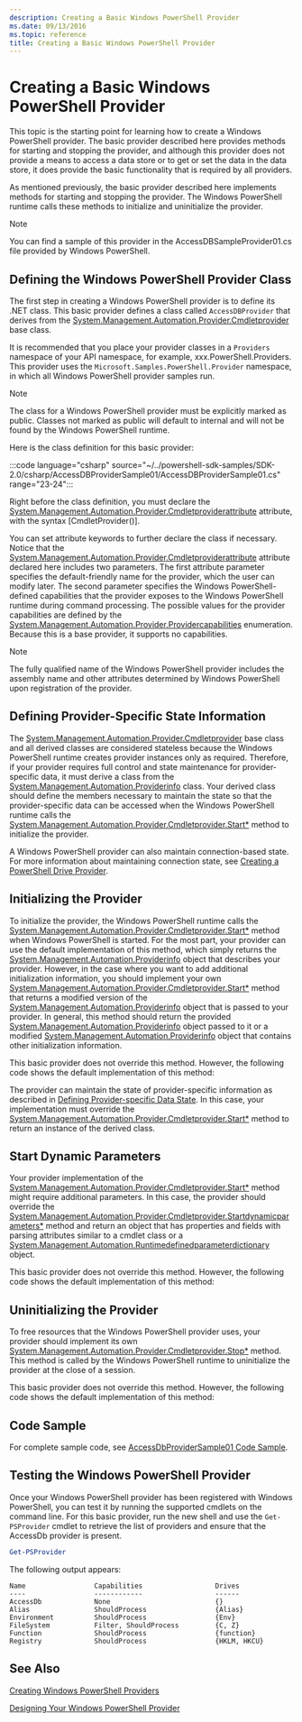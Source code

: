 ```yaml
---
description: Creating a Basic Windows PowerShell Provider
ms.date: 09/13/2016
ms.topic: reference
title: Creating a Basic Windows PowerShell Provider
---
```

# Creating a Basic Windows PowerShell Provider

This topic is the starting point for learning how to create a Windows PowerShell provider. The basic
provider described here provides methods for starting and stopping the provider, and although this
provider does not provide a means to access a data store or to get or set the data in the data
store, it does provide the basic functionality that is required by all providers.

As mentioned previously, the basic provider described here implements methods for starting and
stopping the provider. The Windows PowerShell runtime calls these methods to initialize and
uninitialize the provider.

> [!NOTE]
> You can find a sample of this provider in the AccessDBSampleProvider01.cs file provided by Windows
> PowerShell.

## Defining the Windows PowerShell Provider Class

The first step in creating a Windows PowerShell provider is to define its .NET class. This basic
provider defines a class called `AccessDBProvider` that derives from the
[System.Management.Automation.Provider.Cmdletprovider](/dotnet/api/System.Management.Automation.Provider.CmdletProvider)
base class.

It is recommended that you place your provider classes in a `Providers` namespace of your API
namespace, for example, xxx.PowerShell.Providers. This provider uses the
`Microsoft.Samples.PowerShell.Provider` namespace, in which all Windows PowerShell provider samples
run.

> [!NOTE]
> The class for a Windows PowerShell provider must be explicitly marked as public. Classes not
> marked as public will default to internal and will not be found by the Windows PowerShell runtime.

Here is the class definition for this basic provider:

:::code language="csharp" source="~/../powershell-sdk-samples/SDK-2.0/csharp/AccessDBProviderSample01/AccessDBProviderSample01.cs" range="23-24":::

Right before the class definition, you must declare the
[System.Management.Automation.Provider.Cmdletproviderattribute](/dotnet/api/System.Management.Automation.Provider.CmdletProviderAttribute)
attribute, with the syntax [CmdletProvider()].

You can set attribute keywords to further declare the class if necessary. Notice that the
[System.Management.Automation.Provider.Cmdletproviderattribute](/dotnet/api/System.Management.Automation.Provider.CmdletProviderAttribute)
attribute declared here includes two parameters. The first attribute parameter specifies the
default-friendly name for the provider, which the user can modify later. The second parameter
specifies the Windows PowerShell-defined capabilities that the provider exposes to the Windows
PowerShell runtime during command processing. The possible values for the provider capabilities are
defined by the
[System.Management.Automation.Provider.Providercapabilities](/dotnet/api/System.Management.Automation.Provider.ProviderCapabilities)
enumeration. Because this is a base provider, it supports no capabilities.

> [!NOTE]
> The fully qualified name of the Windows PowerShell provider includes the assembly name and other
> attributes determined by Windows PowerShell upon registration of the provider.

## Defining Provider-Specific State Information

The
[System.Management.Automation.Provider.Cmdletprovider](/dotnet/api/System.Management.Automation.Provider.CmdletProvider)
base class and all derived classes are considered stateless because the Windows PowerShell runtime
creates provider instances only as required. Therefore, if your provider requires full control and
state maintenance for provider-specific data, it must derive a class from the
[System.Management.Automation.Providerinfo](/dotnet/api/System.Management.Automation.ProviderInfo)
class. Your derived class should define the members necessary to maintain the state so that the
provider-specific data can be accessed when the Windows PowerShell runtime calls the
[System.Management.Automation.Provider.Cmdletprovider.Start*](/dotnet/api/System.Management.Automation.Provider.CmdletProvider.Start)
method to initialize the provider.

A Windows PowerShell provider can also maintain connection-based state. For more information about
maintaining connection state, see
[Creating a PowerShell Drive Provider](./creating-a-windows-powershell-drive-provider.md).

## Initializing the Provider

To initialize the provider, the Windows PowerShell runtime calls the
[System.Management.Automation.Provider.Cmdletprovider.Start*](/dotnet/api/System.Management.Automation.Provider.CmdletProvider.Start)
method when Windows PowerShell is started. For the most part, your provider can use the default
implementation of this method, which simply returns the
[System.Management.Automation.Providerinfo](/dotnet/api/System.Management.Automation.ProviderInfo)
object that describes your provider. However, in the case where you want to add additional
initialization information, you should implement your own
[System.Management.Automation.Provider.Cmdletprovider.Start*](/dotnet/api/System.Management.Automation.Provider.CmdletProvider.Start)
method that returns a modified version of the
[System.Management.Automation.Providerinfo](/dotnet/api/System.Management.Automation.ProviderInfo)
object that is passed to your provider. In general, this method should return the provided
[System.Management.Automation.Providerinfo](/dotnet/api/System.Management.Automation.ProviderInfo)
object passed to it or a modified
[System.Management.Automation.Providerinfo](/dotnet/api/System.Management.Automation.ProviderInfo)
object that contains other initialization information.

This basic provider does not override this method. However, the following code shows the default implementation of this method:

<!-- TODO!!!: review snippet reference  [!CODE [Msh_samplesaccessdbprov01#accessdbprov01ProviderStart](Msh_samplesaccessdbprov01#accessdbprov01ProviderStart)]  -->

The provider can maintain the state of provider-specific information as described in
[Defining Provider-specific Data State](#defining-provider-specific-state-information). In this
case, your implementation must override the
[System.Management.Automation.Provider.Cmdletprovider.Start*](/dotnet/api/System.Management.Automation.Provider.CmdletProvider.Start)
method to return an instance of the derived class.

## Start Dynamic Parameters

Your provider implementation of the
[System.Management.Automation.Provider.Cmdletprovider.Start*](/dotnet/api/System.Management.Automation.Provider.CmdletProvider.Start)
method might require additional parameters. In this case, the provider should override the
[System.Management.Automation.Provider.Cmdletprovider.Startdynamicparameters*](/dotnet/api/System.Management.Automation.Provider.CmdletProvider.StartDynamicParameters)
method and return an object that has properties and fields with parsing attributes similar to a
cmdlet class or a
[System.Management.Automation.Runtimedefinedparameterdictionary](/dotnet/api/System.Management.Automation.RuntimeDefinedParameterDictionary)
object.

This basic provider does not override this method. However, the following code shows the default implementation of this method:

<!-- TODO!!!: review snippet reference  [!CODE [Msh_samplesaccessdbprov01#accessdbprov01ProviderDynamicParameters](Msh_samplesaccessdbprov01#accessdbprov01ProviderDynamicParameters)]  -->

## Uninitializing the Provider

To free resources that the Windows PowerShell provider uses, your provider should implement its own
[System.Management.Automation.Provider.Cmdletprovider.Stop*](/dotnet/api/System.Management.Automation.Provider.CmdletProvider.Stop)
method. This method is called by the Windows PowerShell runtime to uninitialize the provider at the
close of a session.

This basic provider does not override this method. However, the following code shows the default
implementation of this method:

<!-- TODO!!!: review snippet reference  [!CODE [Msh_samplesaccessdbprov01#accessdbprov01ProviderStop](Msh_samplesaccessdbprov01#accessdbprov01ProviderStop)]  -->

## Code Sample

For complete sample code, see
[AccessDbProviderSample01 Code Sample](./accessdbprovidersample01-code-sample.md).

## Testing the Windows PowerShell Provider

Once your Windows PowerShell provider has been registered with Windows PowerShell, you can test it
by running the supported cmdlets on the command line. For this basic provider, run the new shell and
use the `Get-PSProvider` cmdlet to retrieve the list of providers and ensure that the AccessDb
provider is present.

```powershell
Get-PSProvider
```

The following output appears:

```Output
Name                 Capabilities                  Drives
----                 ------------                  ------
AccessDb             None                          {}
Alias                ShouldProcess                 {Alias}
Environment          ShouldProcess                 {Env}
FileSystem           Filter, ShouldProcess         {C, Z}
Function             ShouldProcess                 {function}
Registry             ShouldProcess                 {HKLM, HKCU}
```

## See Also

[Creating Windows PowerShell Providers](./how-to-create-a-windows-powershell-provider.md)

[Designing Your Windows PowerShell Provider](./designing-your-windows-powershell-provider.md)
